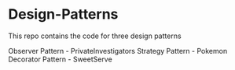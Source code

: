 # Design-Patterns

This repo contains the code for three design patterns

Observer Pattern - PrivateInvestigators
Strategy Pattern - Pokemon
Decorator Pattern - SweetServe
